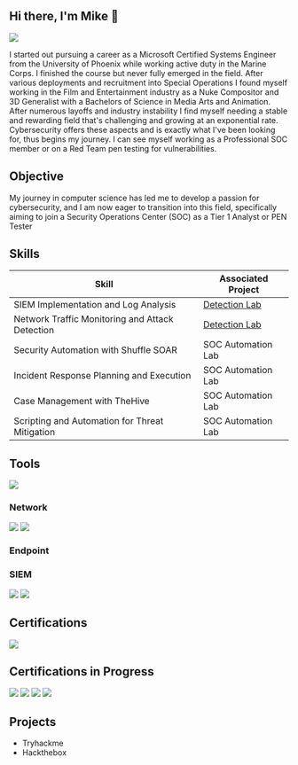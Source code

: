 ## Hi there, I'm Mike 👋
<a href="https://linkedin.com/in/michaellinman"><img src="https://img.shields.io/badge/-LinkedIn-0072b1?&style=for-the-badge&logo=linkedin&logoColor=white" /></a>

I started out pursuing a career as a Microsoft Certified Systems Engineer from the University of Phoenix while working active duty in the Marine Corps. I finished the course but never fully emerged in the field. After various deployments and recruitment into Special Operations I found myself working in the Film and Entertainment industry as a Nuke Compositor and 3D Generalist with a Bachelors of Science in Media Arts and Animation. After numerous layoffs and industry instability I find myself needing a stable and rewarding field that's challenging and growing at an exponential rate. Cybersecurity offers these aspects and is exactly what I've been looking for, thus begins my journey. I can see myself working as a Professional SOC member or on a Red Team pen testing for vulnerabilities.  

## Objective

My journey in computer science has led me to develop a passion for cybersecurity, and I am now eager to transition into this field, specifically aiming to join a Security Operations Center (SOC) as a Tier 1 Analyst or PEN Tester

## Skills

| Skill                                         | Associated Project         |
|-----------------------------------------------|----------------------------|
| SIEM Implementation and Log Analysis          | <a href="https://google.com">Detection Lab</a>|
| Network Traffic Monitoring and Attack Detection | <a href="https://google.com">Detection Lab</a>|
| Security Automation with Shuffle SOAR         | SOC Automation Lab|
| Incident Response Planning and Execution      | SOC Automation Lab|
| Case Management with TheHive                  | SOC Automation Lab|
| Scripting and Automation for Threat Mitigation | SOC Automation Lab|

## Tools
<div>
    <img src="https://img.shields.io/badge/-Kali%20Linux-557C94?&style=for-the-badge&logo=Kali%20Linux&logoColor=white" />
</div>
    
### Network
<div>
    <img src="https://img.shields.io/badge/-Wireshark-1679A7?&style=for-the-badge&logo=Wireshark&logoColor=white" />
    <img src="https://img.shields.io/badge/-Suricata-EF3B2D?&style=for-the-badge&logo=Suricata&logoColor=white" />
</div>

### Endpoint
<div>
   
</div>

### SIEM
<div>
    <img src="https://img.shields.io/badge/-Splunk-000000?&style=for-the-badge&logo=Splunk&logoColor=white" />
    <img src="https://img.shields.io/badge/-Elastic-005571?&style=for-the-badge&logo=Elastic&logoColor=white" />
</div>

## Certifications
<div>
<img src="https://img.shields.io/badge/-Google%20Cybersecurity%20Professional-4285F4?style=for-the-badge&logo=Google&logoColor=white" />
</div>
<div data-iframe-width="150" data-iframe-height="270" data-share-badge-id="4151d226-bfa5-46aa-9f3e-41f2cdf2f4b7" data-share-badge-host="https://www.credly.com"></div><script type="text/javascript" async src="//cdn.credly.com/assets/utilities/embed.js"></script>


## Certifications in Progress
<div>
    <img src="https://img.shields.io/badge/-Security%2B-FF0000?&style=for-the-badge&logo=CompTIA&logoColor=white" />
    <img src="https://img.shields.io/badge/-A%2B-4D4D4D?&style=for-the-badge&logo=CompTIA&logoColor=white" />
    <img src="https://img.shields.io/badge/-CDSA-006400?&style=for-the-badge&logoColor=white" />
    <img src="https://img.shields.io/badge/-CCD-000080?&style=for-the-badge&logoColor=white" />
</div>

## Projects

- Tryhackme
- Hackthebox
